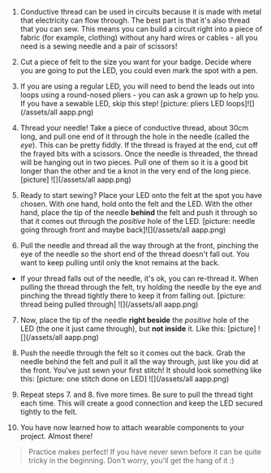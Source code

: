 1. Conductive thread can be used in circuits because it is made with metal that electricity can flow through. The best part is that it's also thread that you can sew. This means you can build a circuit right into a piece of fabric (for example, clothing) without any hard wires or cables - all you need is a sewing needle and a pair of scissors!

2. Cut a piece of felt to the size you want for your badge. Decide where you are going to put the LED, you could even mark the spot with a pen.

3. If you are using a regular LED, you will need to bend the leads out into loops using a round-nosed pliers - you can ask a grown up to help you. If you have a sewable LED, skip this step!
[picture: pliers LED loops]![](/assets/all aapp.png)

4. Thread your needle! Take a piece of conductive thread, about 30cm long, and pull one end of it through the hole in the needle (called the *eye*). This can be pretty fiddly. If the thread is frayed at the end, cut off the frayed bits with a scissors. Once the needle is threaded, the thread will be hanging out in two pieces. Pull one of them so it is a good bit longer than the other and tie a knot in the very end of the long piece.
[picture] ![](/assets/all aapp.png)

5. Ready to start sewing? Place your LED onto the felt at the spot you have chosen. With one hand, hold onto the felt and the LED. With the other hand, place the tip of the needle **behind** the felt and push it through so that it comes out through the *positive* hole of the LED. 
[picture: needle going through front and maybe back]![](/assets/all aapp.png)

6. Pull the needle and thread all the way through at the front, pinching the eye of the needle so the short end of the thread doesn't fall out. You want to keep pulling until only the knot remains at the back.
 * If your thread falls out of the needle, it's ok, you can re-thread it. When pulling the thread through the felt, try holding the needle by the eye and pinching the thread tightly there to keep it from falling out.
[picture: thread being pulled through] ![](/assets/all aapp.png)

7. Now, place the tip of the needle **right beside** the *positive* hole of the LED (the one it just came through), but **not inside** it. Like this:
[picture] ![](/assets/all aapp.png)

8. Push the needle through the felt so it comes out the back. Grab the needle behind the felt and pull it all the way through, just like you did at the front. You've just sewn your first stitch! It should look something like this:
[picture: one stitch done on LED] ![](/assets/all aapp.png)

9. Repeat steps 7. and 8. five more times. Be sure to pull the thread tight each time. This will create a good connection and keep the LED secured tightly to the felt.

10. You have now learned how to attach wearable components to your project. Almost there!

> Practice makes perfect! If you have never sewn before it can be quite tricky in the beginning. Don't worry, you'll get the hang of it :)